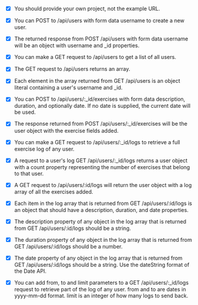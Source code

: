 
- [x] You should provide your own project, not the example URL.
- [x] You can POST to /api/users with form data username to create a new user.
- [x] The returned response from POST /api/users with form data username will be an object with 
username and _id properties.

- [x] You can make a GET request to /api/users to get a list of all users.
- [x] The GET request to /api/users returns an array.
- [x] Each element in the array returned from GET /api/users is an object literal containing a 
user's username and _id.

- [x] You can POST to /api/users/:_id/exercises with form data description, duration, and 
optionally date. If no date is supplied, the current date will be used.

- [x] The response returned from POST /api/users/:_id/exercises will be the user object with the 
exercise fields added.

- [x] You can make a GET request to /api/users/:_id/logs to retrieve a full exercise log of any user.
- [x] A request to a user's log GET /api/users/:_id/logs returns a user object with a count 
property representing the number of exercises that belong to that user.

- [x] A GET request to /api/users/:id/logs will return the user object with a log array of all 
the exercises added.

- [x] Each item in the log array that is returned from GET /api/users/:id/logs is an object 
that should have a description, duration, and date properties.

- [x] The description property of any object in the log array that is returned from GET 
/api/users/:id/logs should be a string.

- [x] The duration property of any object in the log array that is returned from GET 
/api/users/:id/logs should be a number.

- [x] The date property of any object in the log array that is returned from GET /api/users/:id/logs 
should be a string. Use the dateString format of the Date API.

- [x] You can add from, to and limit parameters to a GET /api/users/:_id/logs request to retrieve 
part of the log of any user. from and to are dates in yyyy-mm-dd format. limit is an integer of 
how many logs to send back.
